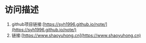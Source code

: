 # 访问描述

1. github项目链接:[https://syh1996.github.io/note/](https://syh1996.github.io/note/)
2. 链接:[https://www.shaoyuhong.cn](https://www.shaoyuhong.cn)
